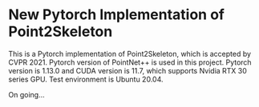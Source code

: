 
# New Pytorch Implementation of Point2Skeleton

This is a Pytorch implementation of Point2Skeleton, which is accepted by CVPR 2021. 
Pytorch version of PointNet++ is used in this project.
Pytorch version is 1.13.0 and CUDA version is 11.7, which supports Nvidia RTX 30 series GPU.
Test environment is Ubuntu 20.04.

On going...